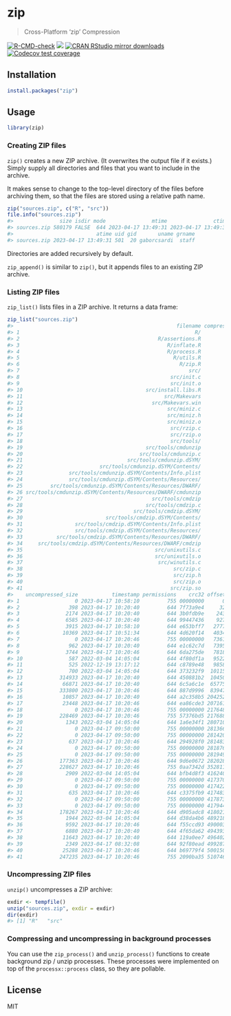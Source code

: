 
<!-- README.md is generated from README.Rmd. Please edit that file -->

# zip

> Cross-Platform ‘zip’ Compression

<!-- badges: start -->

[![R-CMD-check](https://github.com/r-lib/zip/actions/workflows/R-CMD-check.yaml/badge.svg)](https://github.com/r-lib/zip/actions/workflows/R-CMD-check.yaml)
[![](https://www.r-pkg.org/badges/version/zip)](https://www.r-pkg.org/pkg/zip)
[![CRAN RStudio mirror
downloads](https://cranlogs.r-pkg.org/badges/zip)](https://www.r-pkg.org/pkg/zip)
[![Codecov test
coverage](https://codecov.io/gh/r-lib/zip/branch/main/graph/badge.svg)](https://app.codecov.io/gh/r-lib/zip?branch=main)
<!-- badges: end -->

## Installation

``` r
install.packages("zip")
```

## Usage

``` r
library(zip)
```

### Creating ZIP files

`zip()` creates a new ZIP archive. (It overwrites the output file if it
exists.) Simply supply all directories and files that you want to
include in the archive.

It makes sense to change to the top-level directory of the files before
archiving them, so that the files are stored using a relative path name.

``` r
zip("sources.zip", c("R", "src"))
file.info("sources.zip")
#>               size isdir mode               mtime               ctime
#> sources.zip 580179 FALSE  644 2023-04-17 13:49:31 2023-04-17 13:49:31
#>                           atime uid gid       uname grname
#> sources.zip 2023-04-17 13:49:31 501  20 gaborcsardi  staff
```

Directories are added recursively by default.

`zip_append()` is similar to `zip()`, but it appends files to an
existing ZIP archive.

### Listing ZIP files

`zip_list()` lists files in a ZIP archive. It returns a data frame:

``` r
zip_list("sources.zip")
#>                                                     filename compressed_size
#> 1                                                         R/               0
#> 2                                             R/assertions.R             151
#> 3                                                R/inflate.R             627
#> 4                                                R/process.R            1793
#> 5                                                  R/utils.R            1202
#> 6                                                    R/zip.R            3274
#> 7                                                       src/               0
#> 8                                                 src/init.c             367
#> 9                                                 src/init.o            1648
#> 10                                        src/install.libs.R             272
#> 11                                              src/Makevars             199
#> 12                                          src/Makevars.win             273
#> 13                                               src/miniz.c           55268
#> 14                                               src/miniz.h           18115
#> 15                                               src/miniz.o          120248
#> 16                                                src/rzip.c            2853
#> 17                                                src/rzip.o           10431
#> 18                                                src/tools/               0
#> 19                                        src/tools/cmdunzip           62958
#> 20                                      src/tools/cmdunzip.c             590
#> 21                                  src/tools/cmdunzip.dSYM/               0
#> 22                         src/tools/cmdunzip.dSYM/Contents/               0
#> 23               src/tools/cmdunzip.dSYM/Contents/Info.plist             304
#> 24               src/tools/cmdunzip.dSYM/Contents/Resources/               0
#> 25         src/tools/cmdunzip.dSYM/Contents/Resources/DWARF/               0
#> 26 src/tools/cmdunzip.dSYM/Contents/Resources/DWARF/cmdunzip           70680
#> 27                                          src/tools/cmdzip           63367
#> 28                                        src/tools/cmdzip.c            1066
#> 29                                    src/tools/cmdzip.dSYM/               0
#> 30                           src/tools/cmdzip.dSYM/Contents/               0
#> 31                 src/tools/cmdzip.dSYM/Contents/Info.plist             303
#> 32                 src/tools/cmdzip.dSYM/Contents/Resources/               0
#> 33           src/tools/cmdzip.dSYM/Contents/Resources/DWARF/               0
#> 34     src/tools/cmdzip.dSYM/Contents/Resources/DWARF/cmdzip           71098
#> 35                                           src/unixutils.c             724
#> 36                                           src/unixutils.o            4329
#> 37                                            src/winutils.c            1949
#> 38                                                 src/zip.c            2830
#> 39                                                 src/zip.h             808
#> 40                                                 src/zip.o           10541
#> 41                                                src/zip.so           66645
#>    uncompressed_size           timestamp permissions    crc32 offset
#> 1                  0 2023-04-17 10:58:10         755 00000000      0
#> 2                398 2023-04-17 10:20:40         644 7f73a9e4     32
#> 3               2174 2023-04-17 10:20:40         644 3b0fdb9e    243
#> 4               6585 2023-04-17 10:20:40         644 99447436    927
#> 5               3915 2023-04-17 10:58:10         644 e653bff7   2777
#> 6              10369 2023-04-17 10:51:34         644 4d620f14   4034
#> 7                  0 2023-04-17 10:20:46         755 00000000   7361
#> 8                962 2023-04-17 10:20:40         644 e1c62c7d   7395
#> 9               3744 2023-04-17 10:20:46         644 6da275de   7818
#> 10               587 2022-03-04 14:05:04         644 4f80df1a   9522
#> 11               525 2022-12-19 13:17:12         644 c8789e48   9858
#> 12               700 2022-03-04 14:05:04         644 373232f9  10115
#> 13            314933 2023-04-17 10:20:40         644 450881b2  10450
#> 14             66871 2023-04-17 10:20:40         644 6c5a6c1e  65775
#> 15            333800 2023-04-17 10:20:46         644 887d9996  83947
#> 16             10857 2023-04-17 10:20:40         644 a2c358b5 204252
#> 17             23448 2023-04-17 10:20:46         644 ea86cde3 207161
#> 18                 0 2023-04-17 10:20:46         755 00000000 217648
#> 19            228469 2023-04-17 10:20:46         755 57376bd5 217688
#> 20              1343 2022-03-04 14:05:04         644 1a6e34f1 280710
#> 21                 0 2023-04-17 09:50:00         755 00000000 281366
#> 22                 0 2023-04-17 09:50:00         755 00000000 281420
#> 23               637 2023-04-17 10:20:46         644 294928f0 281483
#> 24                 0 2023-04-17 09:50:00         755 00000000 281876
#> 25                 0 2023-04-17 09:50:00         755 00000000 281949
#> 26            177363 2023-04-17 10:20:46         644 9d6e0672 282028
#> 27            228627 2023-04-17 10:20:46         755 0aa7342d 352811
#> 28              2909 2022-03-04 14:05:04         644 bfb4d8f3 416240
#> 29                 0 2023-04-17 09:50:00         755 00000000 417370
#> 30                 0 2023-04-17 09:50:00         755 00000000 417422
#> 31               635 2023-04-17 10:20:46         644 c3375fb9 417483
#> 32                 0 2023-04-17 09:50:00         755 00000000 417873
#> 33                 0 2023-04-17 09:50:00         755 00000000 417944
#> 34            178267 2023-04-17 10:20:46         644 d905adc8 418021
#> 35              1944 2022-03-04 14:05:04         644 d38da4b6 489218
#> 36              9592 2023-04-17 10:20:46         644 f55ccd93 490003
#> 37              6880 2023-04-17 10:20:40         644 4f65da62 494393
#> 38             11643 2023-04-17 10:20:40         644 119a0ee7 496402
#> 39              2349 2023-04-17 08:32:08         644 92f80ead 499287
#> 40             25288 2023-04-17 10:20:46         644 b69779f4 500150
#> 41            247235 2023-04-17 10:20:46         755 2090ba35 510746
```

### Uncompressing ZIP files

`unzip()` uncompresses a ZIP archive:

``` r
exdir <- tempfile()
unzip("sources.zip", exdir = exdir)
dir(exdir)
#> [1] "R"   "src"
```

### Compressing and uncompressing in background processes

You can use the `zip_process()` and `unzip_process()` functions to
create background zip / unzip processes. These processes were
implemented on top of the `processx::process` class, so they are
pollable.

## License

MIT
